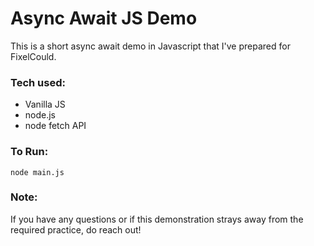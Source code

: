 # Async Await JS Demo

This is a short async await demo in Javascript that I've prepared for FixelCould.


### Tech used:
 - Vanilla JS
 - node.js
 - node fetch API

### To Run:
```
node main.js
```

### Note:

If you have any questions or if this demonstration strays away from the required practice, do reach out!
